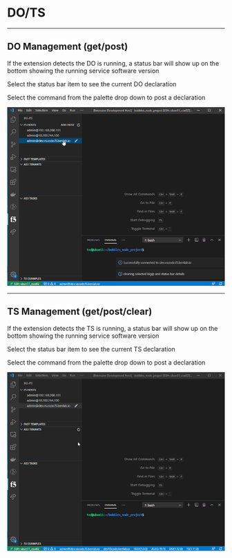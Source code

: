 

# DO/TS

---

## DO Management (get/post)

If the extension detects the DO is running, a status bar will show up on the bottom showing the running service software version

Select the status bar item to see the current DO declaration 

Select the command from the palette drop down to post a declaration

![DO Mgmt](./media/getModifyDO_5.18.2020.gif)

---

## TS Management (get/post/clear)

If the extension detects the TS is running, a status bar will show up on the bottom showing the running service software version

Select the status bar item to see the current TS declaration 

Select the command from the palette drop down to post a declaration

![TS Mgmt](./media/getModifyTS_5.18.2020.gif)

